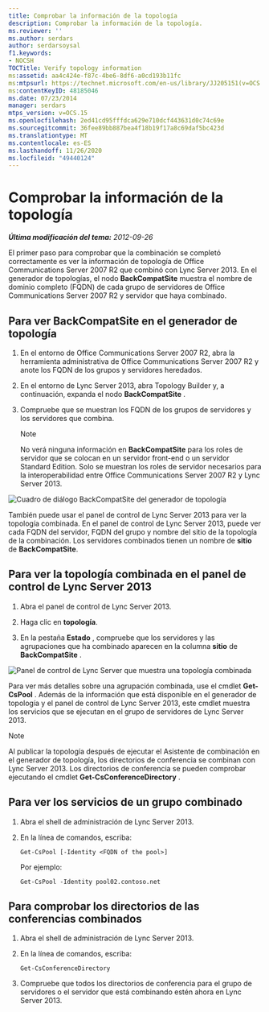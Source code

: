 ```yaml
---
title: Comprobar la información de la topología
description: Comprobar la información de la topología.
ms.reviewer: ''
ms.author: serdars
author: serdarsoysal
f1.keywords:
- NOCSH
TOCTitle: Verify topology information
ms:assetid: aa4c424e-f87c-4be6-8df6-a0cd193b11fc
ms:mtpsurl: https://technet.microsoft.com/en-us/library/JJ205151(v=OCS.15)
ms:contentKeyID: 48185046
ms.date: 07/23/2014
manager: serdars
mtps_version: v=OCS.15
ms.openlocfilehash: 2ed41cd95fffdca629e710dcf443631d0c74c69e
ms.sourcegitcommit: 36fee89bb887bea4f18b19f17a8c69daf5bc423d
ms.translationtype: MT
ms.contentlocale: es-ES
ms.lasthandoff: 11/26/2020
ms.locfileid: "49440124"
---
```

# <a name="verify-topology-information"></a>Comprobar la información de la topología

<div data-xmlns="http://www.w3.org/1999/xhtml">

<div class="topic" data-xmlns="http://www.w3.org/1999/xhtml" data-msxsl="urn:schemas-microsoft-com:xslt" data-cs="https://msdn.microsoft.com/">

<div data-asp="https://msdn2.microsoft.com/asp">



</div>

<div id="mainSection">

<div id="mainBody">

<span> </span>

_**Última modificación del tema:** 2012-09-26_

El primer paso para comprobar que la combinación se completó correctamente es ver la información de topología de Office Communications Server 2007 R2 que combinó con Lync Server 2013. En el generador de topologías, el nodo **BackCompatSite** muestra el nombre de dominio completo (FQDN) de cada grupo de servidores de Office Communications Server 2007 R2 y servidor que haya combinado.

<div>

## <a name="to-view-backcompatsite-in-topology-builder"></a>Para ver BackCompatSite en el generador de topología

1.  En el entorno de Office Communications Server 2007 R2, abra la herramienta administrativa de Office Communications Server 2007 R2 y anote los FQDN de los grupos y servidores heredados.

2.  En el entorno de Lync Server 2013, abra Topology Builder y, a continuación, expanda el nodo **BackCompatSite** .

3.  Compruebe que se muestran los FQDN de los grupos de servidores y los servidores que combina.
    
    <div>
    

    > [!NOTE]  
    > No verá ninguna información en <STRONG>BackCompatSite</STRONG> para los roles de servidor que se colocan en un servidor front-end o un servidor Standard Edition. Solo se muestran los roles de servidor necesarios para la interoperabilidad entre Office Communications Server 2007 R2 y Lync Server 2013.

    
    </div>

![Cuadro de diálogo BackCompatSite del generador de topología](images/JJ205243.62751c76-f018-4c6d-bb48-c61ef8974d31(OCS.15).jpg "Cuadro de diálogo BackCompatSite del generador de topología")

También puede usar el panel de control de Lync Server 2013 para ver la topología combinada. En el panel de control de Lync Server 2013, puede ver cada FQDN del servidor, FQDN del grupo y nombre del sitio de la topología de la combinación. Los servidores combinados tienen un nombre de **sitio** de **BackCompatSite**.

</div>

<div>

## <a name="to-view-the-merged-topology-in-lync-server-2013-control-panel"></a>Para ver la topología combinada en el panel de control de Lync Server 2013

1.  Abra el panel de control de Lync Server 2013.

2.  Haga clic en **topología**.

3.  En la pestaña **Estado** , compruebe que los servidores y las agrupaciones que ha combinado aparecen en la columna **sitio** de **BackCompatSite** .

![Panel de control de Lync Server que muestra una topología combinada](images/JJ205151.f986ddd4-2040-454d-9389-7f6154b59cc9(OCS.15).jpg "Panel de control de Lync Server que muestra una topología combinada")

Para ver más detalles sobre una agrupación combinada, use el cmdlet **Get-CsPool** . Además de la información que está disponible en el generador de topología y el panel de control de Lync Server 2013, este cmdlet muestra los servicios que se ejecutan en el grupo de servidores de Lync Server 2013.

<div>


> [!NOTE]  
> Al publicar la topología después de ejecutar el Asistente de combinación en el generador de topología, los directorios de conferencia se combinan con Lync Server 2013. Los directorios de conferencia se pueden comprobar ejecutando el cmdlet <STRONG>Get-CsConferenceDirectory</STRONG> .



</div>

</div>

<div>

## <a name="to-view-services-on-a-merged-pool"></a>Para ver los servicios de un grupo combinado

1.  Abra el shell de administración de Lync Server 2013.

2.  En la línea de comandos, escriba:
    
        Get-CsPool [-Identity <FQDN of the pool>]
    
    Por ejemplo:
    
        Get-CsPool -Identity pool02.contoso.net

</div>

<div>

## <a name="to-verify-conference-directories-merged"></a>Para comprobar los directorios de las conferencias combinados

1.  Abra el shell de administración de Lync Server 2013.

2.  En la línea de comandos, escriba:
    
        Get-CsConferenceDirectory

3.  Compruebe que todos los directorios de conferencia para el grupo de servidores o el servidor que está combinando estén ahora en Lync Server 2013.

</div>

</div>

<span> </span>

</div>

</div>

</div>

